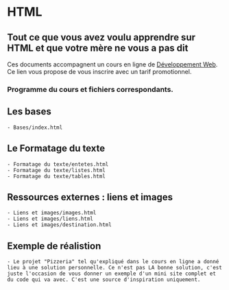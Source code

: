 # HTML
## Tout ce que vous avez voulu apprendre sur HTML et que votre mère ne vous a pas dit

Ces documents accompagnent un cours en ligne de [Développement Web](https://www.udemy.com/course/developpement-web-par-la-pratique/?couponCode=MXAGIT). Ce lien vous propose de vous inscrire avec un tarif promotionnel.

### Programme du cours et fichiers correspondants.

## Les bases
    - Bases/index.html

## Le Formatage du texte
    - Formatage du texte/entetes.html
    - Formatage du texte/listes.html
    - Formatage du texte/tables.html

## Ressources externes : liens et images
    - Liens et images/images.html
    - Liens et images/liens.html
    - Liens et images/destination.html    

## Exemple de réalistion
    - Le projet "Pizzeria" tel qu'expliqué dans le cours en ligne a donné lieu à une solution personnelle. Ce n'est pas LA bonne solution, c'est juste l'occasion de vous donner un exemple d'un mini site complet et du code qui va avec. C'est une source d'inspiration uniquement.
